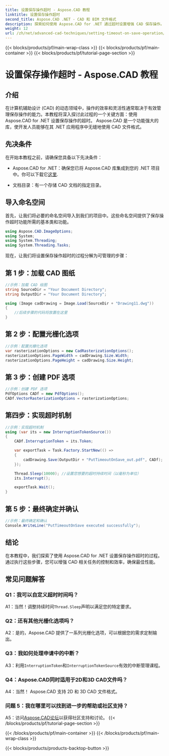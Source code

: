 ```yaml
---
title: 设置保存操作超时 - Aspose.CAD 教程
linktitle: 设置保存操作超时
second_title: Aspose.CAD .NET - CAD 和 BIM 文件格式
description: 探索如何使用 Aspose.CAD for .NET 通过超时设置增强 CAD 保存操作。提高 .NET 应用程序的效率和控制力。
weight: 12
url: /zh/net/advanced-cad-techniques/setting-timeout-on-save-operation/
---
```


{{< blocks/products/pf/main-wrap-class >}}
{{< blocks/products/pf/main-container >}}
{{< blocks/products/pf/tutorial-page-section >}}

# 设置保存操作超时 - Aspose.CAD 教程

## 介绍

在计算机辅助设计 (CAD) 的动态领域中，操作的效率和灵活性通常取决于有效管理保存操作的能力。本教程将深入探讨此过程的一个关键方面：使用 Aspose.CAD for .NET 设置保存操作的超时。 Aspose.CAD 是一个功能强大的库，使开发人员能够在其 .NET 应用程序中无缝地使用 CAD 文件格式。

## 先决条件

在开始本教程之前，请确保您具备以下先决条件：

-  Aspose.CAD for .NET：确保您已将 Aspose.CAD 库集成到您的 .NET 项目中。你可以下载它[这里](https://releases.aspose.com/cad/net/).

- 文档目录：有一个存储 CAD 文档的指定目录。

## 导入命名空间

首先，让我们将必要的命名空间导入到我们的项目中。这些命名空间提供了保存操作超时功能所需的基本类和功能。

```csharp
using Aspose.CAD.ImageOptions;
using System;
using System.Threading;
using System.Threading.Tasks;
```

现在，让我们将设置保存操作超时的过程分解为可管理的步骤：

## 第 1 步：加载 CAD 图纸

```csharp
//示例：加载 CAD 绘图
string SourceDir = "Your Document Directory";
string OutputDir = "Your Document Directory";

using (Image cadDrawing = Image.Load(SourceDir + "Drawing11.dwg"))
{
    //后续步骤的代码将放置在这里
}
```

## 第 2 步：配置光栅化选项

```csharp
//示例：配置光栅化选项
var rasterizationOptions = new CadRasterizationOptions();
rasterizationOptions.PageWidth = cadDrawing.Size.Width;
rasterizationOptions.PageHeight = cadDrawing.Size.Height;
```

## 第 3 步：创建 PDF 选项

```csharp
//示例：创建 PDF 选项
PdfOptions CADf = new PdfOptions();
CADf.VectorRasterizationOptions = rasterizationOptions;
```

## 第四步：实现超时机制

```csharp
//示例：实现超时机制
using (var its = new InterruptionTokenSource())
{
    CADf.InterruptionToken = its.Token;

    var exportTask = Task.Factory.StartNew(() =>
    {
        cadDrawing.Save(OutputDir + "PutTimeoutOnSave_out.pdf", CADf);
    });

    Thread.Sleep(10000); //设置您想要的超时持续时间（以毫秒为单位）
    its.Interrupt();

    exportTask.Wait();
}
```

## 第 5 步：最终确定并确认

```csharp
//示例：最终确定和确认
Console.WriteLine("PutTimeoutOnSave executed successfully");
```

## 结论

在本教程中，我们探索了使用 Aspose.CAD for .NET 设置保存操作超时的过程。通过执行这些步骤，您可以增强 CAD 相关任务的控制和效率，确保最佳性能。

## 常见问题解答

### Q1：我可以自定义超时时间吗？

A1：当然！调整持续时间`Thread.Sleep`声明以满足您的特定要求。

### Q2：还有其他光栅化选项吗？

A2：是的，Aspose.CAD 提供了一系列光栅化选项，可以根据您的需求定制输出。

### Q3：我如何处理申请中的中断？

 A3：利用`InterruptionToken`和`InterruptionTokenSource`有效的中断管理课程。

### Q4：Aspose.CAD同时适用于2D和3D CAD文件吗？

A4：当然！ Aspose.CAD 支持 2D 和 3D CAD 文件格式。

### 问题 5：我在哪里可以找到进一步的帮助或社区支持？

A5：访问[Aspose.CAD论坛](https://forum.aspose.com/c/cad/19)以获得社区支持和讨论。
{{< /blocks/products/pf/tutorial-page-section >}}

{{< /blocks/products/pf/main-container >}}
{{< /blocks/products/pf/main-wrap-class >}}

{{< blocks/products/products-backtop-button >}}
